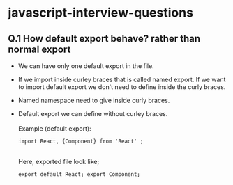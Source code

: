 # javascript-interview-questions


## Q.1 How default export behave? rather than normal export

* We can have only one default export in the file.<br>
* If we import inside curley braces that is called named export. If we want to import default export we don't need to define inside the curly braces.<br>
* Named namespace need to give inside curly braces.<br>
* Default export we can define without curley braces.<br>
  <br>
Example (default export):<br>
 
  `import React, {Component} from 'React' ;`

  <br>
  Here, exported file look like;<br>

  `export default React;
  export Component;`


